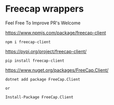 # Freecap wrappers

Feel Free To Improve PR's Welcome

https://www.npmjs.com/package/freecap-client
```
npm i freecap-client
```

https://pypi.org/project/freecap-client/
```
pip install freecap-client
```

https://www.nuget.org/packages/FreeCap.Client/
```
dotnet add package FreeCap.Client

or

Install-Package FreeCap.Client
```
